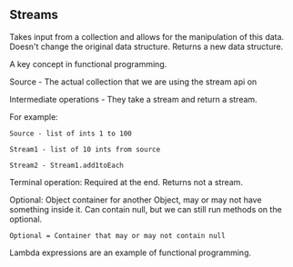 ## Streams

Takes input from a collection and allows for the manipulation of this data.
Doesn't change the original data structure.
Returns a new data structure.

A key concept in functional programming.

Source - The actual collection that we are using the stream api on

Intermediate operations - They take a stream and return a stream.

For example:

    Source - list of ints 1 to 100

    Stream1 - list of 10 ints from source

    Stream2 - Stream1.add1toEach

Terminal operation: Required at the end. Returns not a stream.

Optional: Object container for another Object, may or may not have something inside it.
    Can contain null, but we can still run methods on the optional.

    Optional = Container that may or may not contain null

Lambda expressions are an example of functional programming.

